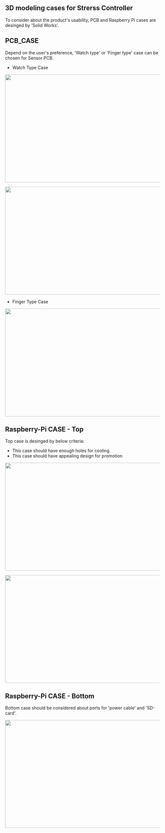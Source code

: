 ## 3D modeling cases for Strerss Controller 
To consider about the product's usability, PCB and Raspberry Pi cases are desinged by 'Solid Works'.  

## PCB_CASE
Depend on the user's preference, 'Watch type' or 'Finger type' case can be chosen for Sensor PCB. 

* Watch Type Case
<p align="center">
  <img width="550" height="350" src="https://user-images.githubusercontent.com/46483800/55895728-a7dc8a00-5bb4-11e9-8c7a-00e66722c811.jpg">
</p>
<p align="center">
  <img width="550" height="350" src="https://user-images.githubusercontent.com/46483800/55895766-bf1b7780-5bb4-11e9-964c-f8e99a3db45c.jpg">
</p>

* Finger Type Case
<p align="center">
  <img width="550" height="350" src="https://user-images.githubusercontent.com/46483800/55895790-ce022a00-5bb4-11e9-8561-b6dce0f9629d.JPG">
</p>

## Raspberry-Pi CASE - Top 
Top case is desinged by below criteria: 
* This case should have enough holes for cooling.  
* This case should have appealing design for promotion 

<p align="center">
  <img width="550" height="350" src="https://user-images.githubusercontent.com/46483800/55817336-376a3600-5aec-11e9-937a-18403e048f51.jpg">
</p>
<p align="center">
  <img width="550" height="350" src="https://user-images.githubusercontent.com/46483800/55817509-a051ae00-5aec-11e9-877a-faa0a9bede44.jpg">
</p>

## Raspberry-Pi CASE - Bottom 
Bottom case should be considered about ports for 'power cable' and 'SD-card'. 

<p align="center">
  <img width="550" height="350" src="https://user-images.githubusercontent.com/46483800/55818061-abf1a480-5aed-11e9-901e-2b604d601f38.JPG">
</p>
